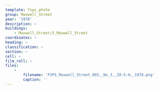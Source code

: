 ```yaml
---
template: fsps_photo
group: Maxwell_Street
year: '1978'
description: ~
buildings:
    - Maxwell_Street/3_Maxwell_Street
coordinates: ~
heading: ~
classification: ~
section: ~
cell: ~
film_roll: ~
files:
    -
        filename: 'FSPS_Maxwell_Street_003,_No_3,_20-5-H,_1978.png'
        caption: ''
---
```

